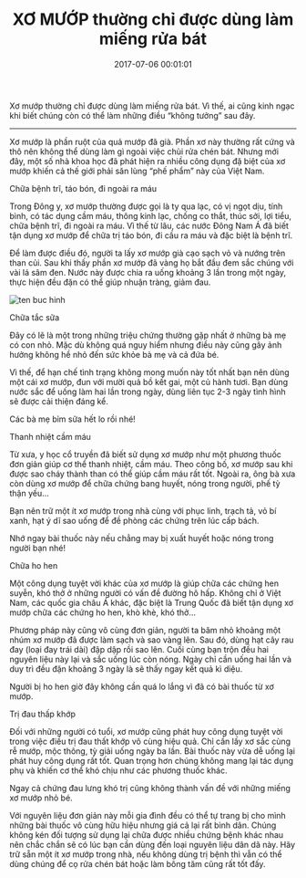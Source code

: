 ﻿---
layout: post
title: XƠ MƯỚP thường chỉ được dùng làm miếng rửa bát
date: 2017-07-06 00:01:01
category: web
tags: [Xơ mướp, bệnh trĩ]
---
Xơ mướp thường chỉ được dùng làm miếng rửa bát. Vì thế, ai cũng kinh ngạc khi biết chúng còn có thể làm những điều “không tưởng” sau đây. <!-- more -->

---

Xơ mướp là phần ruột của quả mướp đã già. Phần xơ này thường rất cứng và thô nên không thể dùng làm gì ngoài việc chùi rửa chén bát. Nhưng mới đây, một số nhà khoa học đã phát hiện ra nhiều công dụng đặ biệt của xơ mướp khiến cả thế giới phải săn lùng “phế phẩm” này của Việt Nam.

Chữa bệnh trĩ, táo bón, đi ngoài ra máu

Trong Đông y, xơ mướp thường được gọi là ty qua lạc, có vị ngọt dịu, tính bình, có tác dụng cầm máu, thông kinh lạc, chống co thắt, thúc sởi, lợi tiểu, chữa bệnh trĩ, đi ngoài ra máu. Vì thế từ lâu, các nước Đông Nam Á đã biết tận dụng xơ mướp để chữa trị táo bón, đi cầu ra máu và đặc biệt là bệnh trĩ.

Để làm được điều đó, người ta lấy xơ mướp già cạo sạch vỏ và nướng trên than củi. Sau khi thấy phần xơ mướp đã vàng họ bắt đầu đem sắc chúng với vài lá sâm đen. Nước này được chia ra uống khoảng 3 lần trong một ngày, thực hiện đều đặn có thể giúp nhuận tràng, giảm đau.

![ten buc hinh](http://tuvi.vuidepvn.com/wp-content/uploads/2017/11/xo-muop-1.jpg "ten buc hinh")

Chữa tắc sữa

Đây có lẽ là một trong những triệu chứng thường gặp nhất ở những bà mẹ có con nhỏ. Mặc dù không quá nguy hiểm nhưng điều này cũng gây ảnh hưởng không hề nhỏ đến sức khỏe bà mẹ và cả đứa bé.

Vì thế, để hạn chế tình trạng không mong muốn này tốt nhất bạn nên dùng một cái xơ mướp, đun với mười quả bồ kết gai, một củ hành tươi. Bạn dùng nước sắc để uống làm hai lần trong ngày, dùng liên tục 2-3 ngày tình hình sẽ được cải thiện đáng kể.

Các bà mẹ bỉm sữa hết lo rồi nhé!

Thanh nhiệt cầm máu

Từ xưa, y học cổ truyền đã biết sử dụng xơ mướp như một phương thuốc đơn giản giúp cơ thể thanh nhiệt, cầm máu. Theo công bố, xơ mướp sau khi được sao cháy thành than có thể giúp cầm máu rất tốt. Ngoài ra, ông bà xưa còn dùng xơ mướp để chữa chứng bang huyết, nóng trong người, phế tỳ thận yếu…

Bạn nên trữ một ít xơ mướp trong nhà cùng với phục linh, trạch tả, vỏ bí xanh, hạt ý dĩ sao uống để đề phòng các chứng trên lúc cấp bách.

Nhớ ngay bài thuốc này nếu chẳng may bị xuất huyết hoặc nóng trong người bạn nhé!

Chữa ho hen

Một công dụng tuyệt vời khác của xơ mướp là giúp chữa các chứng hen suyễn, khó thở ở những người có vấn đề đường hô hấp. Không chỉ ở Việt Nam, các quốc gia châu Á khác, đặc biệt là Trung Quốc đã biết tận dụng xơ mướp chữa các chứng ho hen, khò khè, khó thở…

Phương pháp này cũng vô cùng đơn giản, người ta băm nhỏ khoảng một nhúm xơ mướp đã được làm sạch và sao vàng lên. Sau đó, dùng hạt cây rau đay (loại đay trái dài) đập dập rồi sao lên. Cuối cùng bạn trộn đều hai nguyên liệu này lại và sắc uống lúc còn nóng. Ngày chỉ cần uống hai lần và duy trì đều đặn khoảng 3 ngày là sẽ thấy ngay kết quả kì diệu.

Người bị ho hen giờ đây không cần quá lo lắng vì đã có bài thuốc từ xơ mướp.

Trị đau thấp khớp

Đối với những người có tuổi, xơ mướp cũng phát huy công dụng tuyệt vời trong việc điều trị đau thất khớp vô cùng hiệu quả. Chỉ cần lấy xơ sắc cùng rễ mướp, mộc thông, tỳ giải uống ngày ba lần. Bài thuốc này vừa dễ uống lại phát huy công dụng rất tốt. Quan trọng hơn chúng không mang lại tác dụng phụ và khiến cơ thể khó chịu như các phương thuốc khác.

Ngay cả chứng đau lưng khó trị cũng không thành vấn đề với những miếng xơ mướp nhỏ bé.

Với nguyên liệu đơn giản này mỗi gia đình đều có thể tự trang bị cho mình những bài thuốc vô cùng hữu hiệu nhưng giá cả lại rất bình dân. Chúng không kén đối tượng sử dụng lại chữa được nhiều chứng bệnh khác nhau nên chắc chắn sẽ có lúc bạn cần dùng đến loại nguyên liệu dân dã này. Hãy trữ sẵn một ít xơ mướp trong nhà, nếu không dùng trị bệnh thì vẫn có thể dùng chúng để cọ rửa chén bát hoặc làm bông tăm cũng rất tốt đấy.